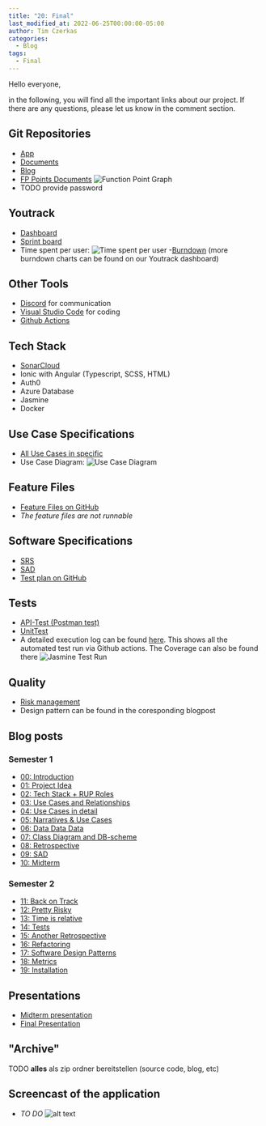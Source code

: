 ```yaml
---
title: "20: Final"
last_modified_at: 2022-06-25T00:00:00-05:00
author: Tim Czerkas
categories:
  - Blog
tags:
  - Final
---
```


Hello everyone,

in the following, you will find all the important links about our project. If there are any questions, please let us know in the comment section.

## Git Repositories

- [App](https://github.com/DHBW-Experts/app)
- [Documents](https://github.com/DHBW-Experts/documents)
- [Blog](https://github.com/DHBW-Experts/dhbw-experts.github.io)
- [FP Points Documents](https://docs.google.com/spreadsheets/d/1T2VsLOnN02maV4aqMGr4TDLnyJXDZ0cdsshPNnPgkPU/edit#gid=0) ![Function Point Graph](/assets/images/FP.png)
- TODO provide password

## Youtrack

- [Dashboard](https://dhbw-karlsruhe.myjetbrains.com/youtrack/projects/a083958c-208a-4101-ae18-0a908553b15d)
- [Sprint board](https://dhbw-karlsruhe.myjetbrains.com/youtrack/agiles/108-114/current)
- Time spent per user:
  ![Time spent per user](/assets/images/time_spent_per_user.PNG) -[Burndown](https://dhbw-karlsruhe.myjetbrains.com/youtrack/reports/burndown/147-352) (more burndown charts can be found on our Youtrack dashboard)

## Other Tools

- [Discord](https://discord.com/) for communication
- [Visual Studio Code](https://code.visualstudio.com/) for coding
- [Github Actions](https://github.com/DHBW-Experts/app/actions)

## Tech Stack

- [SonarCloud](https://sonarcloud.io/summary/new_code?id=DHBW-Experts_app)
- Ionic with Angular (Typescript, SCSS, HTML)
- Auth0
- Azure Database
- Jasmine
- Docker

## Use Case Specifications

- [All Use Cases in specific](https://github.com/DHBW-Experts/documents/tree/main/UseCases)
- Use Case Diagram:
  ![Use Case Diagram](https://raw.githubusercontent.com/DHBW-Experts/documents/main/UseCases/UseCase-Diagram.jpg)

## Feature Files

- [Feature Files on GitHub](https://github.com/DHBW-Experts/documents/tree/main/Featurefiles)
- _The feature files are not runnable_

## Software Specifications

- [SRS](https://github.com/DHBW-Experts/documents/blob/main/README.md)
- [SAD](https://github.com/DHBW-Experts/documents/blob/main/SAD.md)
- [Test plan on GitHub](https://github.com/DHBW-Experts/documents/blob/main/Test_Plan.md)

## Tests

- [API-Test (Postman test)]([https://github.com/DHBW-Experts/documents/blob/main/README.md](https://github.com/DHBW-Experts/db-backend/blob/main/Postman_Collections/DHBW-Experts.postman_collection.json))
- [UnitTest]([https://github.com/DHBW-Experts/documents/blob/main/README.md](https://github.com/DHBW-Experts/app/blob/main/src/app/shared/modules/foreign-profile/foreign-profile.page.spec.ts))
- A detailed execution log can be found [here](https://github.com/DHBW-Experts/app/actions/workflows/test.yml). This shows all the automated test run via Github actions. The Coverage can also be found there ![Jasmine Test Run](/assets/images/GithubActionsJasmineRun.png)

## Quality

- [Risk management](https://docs.google.com/spreadsheets/d/1falTIQkIQSTLZd_tVhuxKRq68DcY8aF4oG557i4VYQY/edit#gid=0)
- Design pattern can be found in the coresponding blogpost

## Blog posts

### Semester 1

- [00: Introduction](https://dhbw-experts.github.io/blog/up-and-running/)
- [01: Project Idea](https://dhbw-experts.github.io/blog/01-Project-Idea/)
- [02: Tech Stack + RUP Roles](https://dhbw-experts.github.io/blog/02/)
- [03: Use Cases and Relationships](https://dhbw-experts.github.io/blog/03/)
- [04: Use Cases in detail](https://dhbw-experts.github.io/blog/04/)
- [05: Narratives & Use Cases](https://dhbw-experts.github.io/blog/05/)
- [06: Data Data Data](https://dhbw-experts.github.io/blog/06/)
- [07: Class Diagram and DB-scheme](https://dhbw-experts.github.io/blog/07/)
- [08: Retrospective](https://dhbw-experts.github.io/blog/08/)
- [09: SAD](https://dhbw-experts.github.io/blog/09/)
- [10: Midterm](https://dhbw-experts.github.io/blog/10/)

### Semester 2

- [11: Back on Track](https://dhbw-experts.github.io/blog/2.1/)
- [12: Pretty Risky](https://dhbw-experts.github.io/blog/2.2/)
- [13: Time is relative](https://dhbw-experts.github.io/blog/2.3/)
- [14: Tests](https://dhbw-experts.github.io/blog/2.4/)
- [15: Another Retrospective](https://dhbw-experts.github.io/blog/2.5/)
- [16: Refactoring](https://dhbw-experts.github.io/blog/2.6/)
- [17: Software Design Patterns](https://dhbw-experts.github.io/blog/2.7/)
- [18: Metrics](https://dhbw-experts.github.io/blog/2.8/)
- [19: Installation](https://dhbw-experts.github.io/blog/2.9/)

## Presentations

- [Midterm presentation](https://docs.google.com/presentation/d/1XqeR1_1xZJL9f-D52ULX5Xmwo--IXY-aeFDyPZs23xo/edit#slide=id.g107339c718f_0_5)
- [Final Presentation](https://docs.google.com/presentation/d/1392irL-dkMsJL6hY0ppMv6znGkSTs-p931ir0OAq9So/edit#slide=id.g134a109f706_0_23513)

## "Archive"

TODO **alles** als zip ordner bereitstellen (source code, blog, etc)

## Screencast of the application

- _TO DO_
  ![alt text](https://github.com/DHBW-Experts/documents/blob/main/UI/App-Screencast.gif?raw=true)
